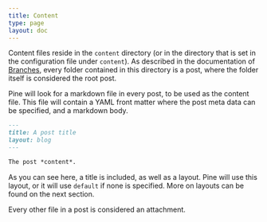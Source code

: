 ```yaml
---
title: Content
type: page
layout: doc
---
```


Content files reside in the `content` directory (or in the directory that is set in the configuration
file under `content`). As described in the documentation of [Branches][docs], every folder contained 
in this directory is a post, where the folder itself is considered the root post.

Pine will look for a markdown file in every post, to be used as the content file. This file
will contain a YAML front matter where the post meta data can be specified, and a markdown
body.

```markdown
---
title: A post title
layout: blog
---

The post *content*.
```

As you can see here, a title is included, as well as a layout. Pine will use this layout, 
or it will use `default` if none is specified. More on layouts can be found on the next section.

Every other file in a post is considered an attachment.

[docs]: /branches/docs
